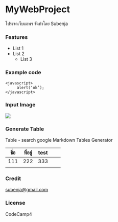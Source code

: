 # MyWebProject  

โปรเจคเว็บแอพฯ จัดทำโดย Subenja  

### Features  
* List 1
* List 2  
    * List 3  

### Example code
```
<javascript>   
     alert(‘ok’);   
</javascript>
```

### Input Image
![](https://www.outbrain.com/techblog/wp-content/uploads/2017/05/road-sign-361513_960_720.jpg)

### Generate Table

Table - search google Markdown Tables Generator  

| ชื่อ  	| ที่อยู่ 	| test 	|   	|   	|
|-----	|-----	|------	|---	|---	|
| 111 	| 222 	| 333  	|   	|   	|
|     	|     	|      	|   	|   	|


### Credit
[subenja@gmail.com](mailto:subenja@gmail.com)

### License
CodeCamp4

